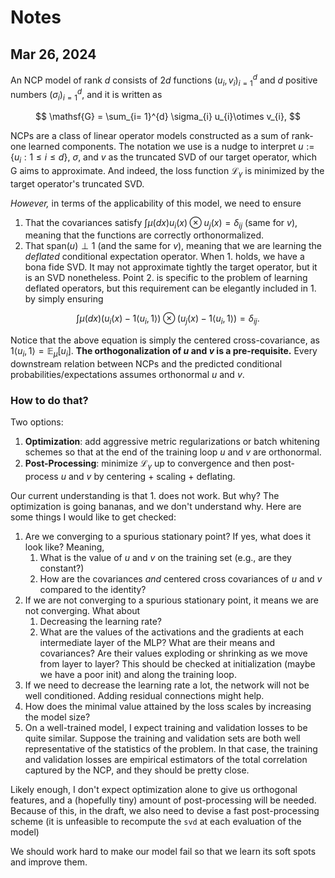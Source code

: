 # Notes

## Mar 26, 2024
An NCP model of rank $d$ consists of $2d$ functions $(u_{i}, v_{i})_ {i = 1}^{d}$ and $d$ positive numbers $(\sigma_{i})_{i = 1}^{d}$, and it is written as

$$
\mathsf{G} = \sum_{i= 1}^{d} \sigma_{i} u_{i}\otimes v_{i},
$$

NCPs are a class of linear operator models constructed as a sum of rank-one learned components. The notation we use is a nudge to interpret $u := \{ u_{i} : 1 \leq i \leq d\}$, $\sigma$, and $v$ as the truncated SVD of our target operator, which $\mathsf{G}$ aims to approximate. And indeed, the loss function $\mathcal{L}_{\gamma}$ is minimized by the target operator's truncated SVD.

_However,_ in terms of the applicability of this model, we need to ensure
1. That the covariances satisfy $\int \mu(dx) u_{i}(x) \otimes u_{j}(x) = \delta_{ij}$  (same for $v$), meaning that the functions are correctly orthonormalized.
2. That $\text{span}(u) \perp 1$ (and the same for $v$), meaning that we are learning the _deflated_ conditional expectation operator. 
When 1. holds, we have a bona fide SVD. It may not approximate tightly the target operator, but it is an SVD nonetheless. Point 2. is specific to the problem of learning deflated operators, but this requirement can be elegantly included in 1. by simply ensuring

$$
\int \mu(dx) (u_{i}(x) - 1 \langle u_{i}, 1\rangle) \otimes (u_{j}(x) - 1 \langle u_{i}, 1\rangle) = \delta_{ij}.
$$

Notice that the above equation is simply the centered cross-covariance, as $1 \langle u_{i}, 1\rangle = \mathbb{E}_ {\mu}[u_{i}]$. 
**The orthogonalization of $u$ and $v$ is a pre-requisite.** Every downstream relation between NCPs and the predicted conditional probabilities/expectations assumes orthonormal $u$ and $v$.
### How to do that?
Two options:
1. **Optimization**: add aggressive metric regularizations or batch whitening schemes so that at the end of the training loop $u$ and $v$ are orthonormal. 
2. **Post-Processing**:  minimize $\mathcal{L}_{\gamma}$ up to convergence and then post-process $u$ and $v$ by centering + scaling + deflating. 

Our current understanding is that 1. does not work. But why? The optimization is going bananas, and we don't understand why. Here are some things I would like to get checked:
1. Are we converging to a spurious stationary point? If yes, what does it look like? Meaning, 
	1. What is the value of $u$ and $v$ on the training set (e.g., are they constant?)
	2. How are the covariances _and_ centered cross covariances of $u$ and $v$ compared to the identity?
2. If we are not converging to a spurious stationary point, it means we are not converging. What about
	1. Decreasing the learning rate?
	2. What are the values of the activations and the gradients at each intermediate layer of the MLP? What are their means and covariances? Are their values exploding or shrinking as we move from layer to layer? This should be checked at initialization (maybe we have a poor init) and along the training loop.
4. If we need to decrease the learning rate a lot, the network will not be well conditioned. Adding residual connections might help.
5. How does the minimal value attained by the loss scales by increasing the model size? 
6. On a well-trained model, I expect training and validation losses to be quite similar. Suppose the training and validation sets are both well representative of the statistics of the problem. In that case, the training and validation losses are empirical estimators of the total correlation captured by the NCP, and they should be pretty close.

Likely enough, I don't expect optimization alone to give us orthogonal features, and a (hopefully tiny) amount of post-processing will be needed. Because of this, in the draft, we also need to devise a fast post-processing scheme (it is unfeasible to recompute the `svd` at each evaluation of the model)

We should work hard to make our model fail so that we learn its soft spots and improve them. 
